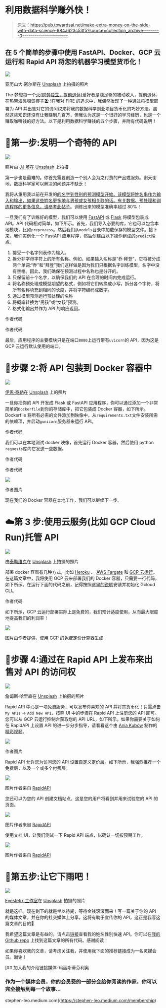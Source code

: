 # 利用数据科学赚外快！

> 原文：<https://pub.towardsai.net/make-extra-money-on-the-side-with-data-science-984a623c53f5?source=collection_archive---------0----------------------->

## 在 5 个简单的步骤中使用 FastAPI、Docker、GCP 云运行和 Rapid API 将您的机器学习模型货币化！

![](img/96f6bf2a3e7fb32b9c767de765ba3173.png)

亚历山大·密尔斯在 [Unsplash](https://unsplash.com?utm_source=medium&utm_medium=referral) 上拍摄的照片

️The 梦想每一个[火(财务独立，提前退休)](https://en.wikipedia.org/wiki/FIRE_movement)爱好者是赚足够的被动收入，提前退休，在热带海滩啜饮椰子🏖️ !在我对 FIRE 的追求中，我偶然发现了一种通过将模型部署为 API 并出售对它的访问权来将我的数据科学副业项目货币化的巧妙方法。虽然这些知识还没有让我赚到几百万，但我认为这是一个很好的学习经历，也是一个赚取咖啡钱的好方法。以下是利用数据科学赚钱的五个步骤，并附有代码说明！

# 🌟第一步:发明一个奇特的 API

![](img/c719a33753e432a2a8b51e7a9011c84c.png)

照片由 [JJ 英](https://unsplash.com/@jjying?utm_source=medium&utm_medium=referral)在 [Unsplash](https://unsplash.com?utm_source=medium&utm_medium=referral) 上拍摄

第一步也是最难的。你首先需要创造一个别人会为之付费的产品或服务。谢天谢地，数据科学家可以解决的问题并不缺乏！

我将从重用我以前在开发的[的名字到性别的预测模型开始。该模型将姓名串作为输入和输出，如果这些姓名更多地与男孩或女孩相关联的话。有关数据、预处理和训练程序的更多信息，请参考此](https://towardsdatascience.com/boy-or-girl-a-machine-learning-web-app-to-detect-gender-from-name-16dc0331716c)[帖子](https://towardsdatascience.com/boy-or-girl-a-machine-learning-web-app-to-detect-gender-from-name-16dc0331716c)。训练出来的模型准确率超过 80%！

一旦我们有了训练好的模型，我们可以使用 [FastAPI](https://fastapi.tiangolo.com/) 或 [Flask](https://flask.palletsprojects.com/en/2.0.x/) 将模型包装成 API。API 代码相对简单，如下所示。首先，我们导入必要的库，它也可以包含本地模块，比如`preprocess`。然后我们从`models`目录中加载保存的模型文件。接下来，我们实例化一个 FastAPI 应用程序，然后创建由以下操作组成的`predict`端点。

1.  接受一个名字列表作为输入。
2.  拆分非字母字符上的所有名称。例如，如果输入名称是“乔·拜登”，它将被分成两个单词:“乔”和“拜登”我们这样做是因为我们只根据名字训练模型，名字中没有空格。因此，我们确保在预测过程中名称也是分开的。
3.  只保留前十个名字，以确保我们的 API 在合理的时间内完成运行。
4.  将名称预处理成模型期望的格式，例如将它们转换成小写，拆分各个字符，将所有名称填充到相同的长度，并将字符编码成数字。
5.  通过模型预测运行预处理的名称
6.  将概率转换为“男孩”或“女孩”预测。
7.  格式化输出并作为 API 的响应返回。

作者代码

作者代码

最后，应用程序的主要模块只是在端口`8080`上运行带有`uvicorn`的 API，因为这是 GCP 云运行默认使用的端口。

# 🐳步骤 2:将 API 包装到 Docker 容器中

![](img/6acd222d52f4fdbda59c7746f60093bf.png)

[伊恩·泰勒](https://unsplash.com/@carrier_lost?utm_source=medium&utm_medium=referral)在 [Unsplash](https://unsplash.com?utm_source=medium&utm_medium=referral) 上的照片

一旦你把你的 API 开发成 Flask 或 FastAPI 应用程序，你可以通过添加一个非常简单的`Dockerfile`到你的存储库中，把它包装成 Docker 容器，如下所示。Dockerfile 将所有必需的文件添加到映像中，从`requirements.txt`文件安装所需的依赖项，并启动`gunicorn`服务器来运行 API。

作者代码

我们可以在本地测试 docker 映像，首先运行 Docker 容器，然后使用 python `requests`库向它发送一些数据。

作者代码

作者代码

![](img/9b54c393c3cab87606c2ce4e798b66d5.png)

作者图片

现在我们的 Docker 容器在本地工作，我们可以继续下一步。

# ☁️第 3 步:使用云服务(比如 GCP Cloud Run)托管 API

![](img/90d2e18c40fb53fff77b8d0210757841.png)

由[泰勒维克](https://unsplash.com/@tvick?utm_source=medium&utm_medium=referral)在 [Unsplash](https://unsplash.com?utm_source=medium&utm_medium=referral) 上拍摄的照片

部署 docker 容器有几种方式，比如 [Heroku](https://devcenter.heroku.com/categories/deploying-with-docker) 、 [AWS Fargate](https://aws.amazon.com/fargate/) 和 [GCP 云运行](https://cloud.google.com/run)。在这篇文章中，我将使用 GCP 云来部署我们的 Docker 容器，只需要一行代码，如下所示。在运行下面的代码之前，记得按照这里[的说明](https://cloud.google.com/sdk/docs/install)安装并初始化 Gcloud CLI。

作者代码

如下所示，GCP 云运行部署实际上是免费的，我们预计适度使用，从而最大限度地提高我们的利润率！

![](img/38a5c91ec693643f6759dd52bac9ca5f.png)

图片由作者提供，使用 [GCP 的免费定价计算器](https://cloud.google.com/products/calculator#id=69e7f4b4-65aa-462b-9cb1-bb45fa9ddc3b)生成

# 🚀步骤 4:通过在 Rapid API 上发布来出售对 API 的访问权

![](img/908be1267c121b1ae5abf784b1d8b207.png)

詹姆斯·哈里森在 [Unsplash](https://unsplash.com?utm_source=medium&utm_medium=referral) 上拍摄的照片

Rapid API 中心是一项免费服务，可以发布你喜欢的 API 并将其货币化！只需点击`My APIs` → `Add New API`，按照 UI 中的步骤在 Rapid API 上注册您的 API 即可。您可以从 GCP 云运行控制台获取您的 API URL，如下所示。如果你需要关于如何在 RapidAPI 上设置 API 的进一步分步指导，请看看这个由 [Ania Kubów](https://www.youtube.com/channel/UC5DNytAJ6_FISueUfzZCVsw) 制作的[精彩视频](https://www.youtube.com/watch?v=GK4Pl-GmPHk&t=3224s)。

![](img/ca0da2ef29ce689b1839b32548ca39e1.png)

作者图片

Rapid API 允许您为访问您的 API 设置自定义定价层。如下所示，我强烈推荐一个免费层，以及一个或多个付费层。

![](img/14b68343b5de1003577fe4de588e1b27.png)

图片作者来自 [RapidAPI](https://rapidapi.com/stephenleo87-DGFI1at-XQ/api/name-gender1/)

您还可以为您的 API 创建文档站点，这是您的用户将看到并用来试验您的 API 的页面。

![](img/dc4f4753723ec22315c0a308193baf3e.png)

图片作者来自 [RapidAPI](https://rapidapi.com/stephenleo87-DGFI1at-XQ/api/name-gender1/)

使用文档 UI，让我们测试一下 Rapid API 端点，以确认一切按预期工作。

![](img/e58dda6ac89a061445a1d998d00b2874.png)

图片作者来自 [RapidAPI](https://rapidapi.com/stephenleo87-DGFI1at-XQ/api/name-gender1/)

# 💸第五步:让它下雨吧！

![](img/20134a59e1e22a3a0776a61b8e3088aa.png)

[Eyestetix 工作室](https://unsplash.com/@eyestetix?utm_source=medium&utm_medium=referral)在 [Unsplash](https://unsplash.com?utm_source=medium&utm_medium=referral) 拍摄的照片

就是这样。现在剩下的就是坐以待毙，等待金钱滚滚而来！写一篇关于你的 API 的媒体文章，并在你的社交媒体上分享，这将有助于宣传你的 API，这正是我写这篇文章的目的🙂

我希望这篇文章是有益的。请点击[链接](https://rapidapi.com/stephenleo87-DGFI1at-XQ/api/name-gender1/)查看我的姓名性别快速 API。你可以在[我的 Github repo](https://github.com/stephenleo/cloud-run-apis/tree/master/src/boyorgirl) 上找到这篇文章的所有代码。感谢阅读！

如果你喜欢我的文章，请考虑关注我，并使用我下面的推荐链接成为一名灵媒会员。谢谢！

[](https://stephen-leo.medium.com/membership) [## 加入我的介绍链接媒体-玛丽斯蒂芬利奥

### 作为一个媒体会员，你的会员费的一部分会给你阅读的作家，你可以完全接触到每一个故事…

stephen-leo.medium.com](https://stephen-leo.medium.com/membership)